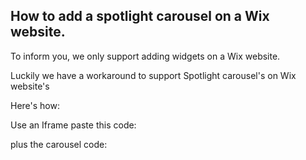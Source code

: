 ## How to add a spotlight carousel on a Wix website. 

To inform you, we only support adding widgets on a Wix website. 

Luckily we have a workaround to support Spotlight carousel's on Wix website's

Here's how: 

Use an Iframe
paste this code:

<script>tolstoyAppKey="YOUR APPKEY"</script> 
<script src="https://widget.gotolstoy.com/widget/widget.js" defer></script>

plus the carousel code:

<tolstoy-carousel
id="PUBLISH ID"
class="tolstoy-carousel"
data-product-id="PRODUCT_ID">
</tolstoy-carousel>
